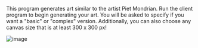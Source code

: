 This program generates art similar to the artist Piet Mondrian.
Run the client program to begin generating your art.
You will be asked to specify if you want a "basic" or "complex" version.
Additionally, you can also choose any canvas size that is at least 300 x 300 px!

![image](https://github.com/timmh7/Mondrian-Art-Generator/assets/133565065/2689afcc-73b3-4022-bdc6-04f720a24f65)

